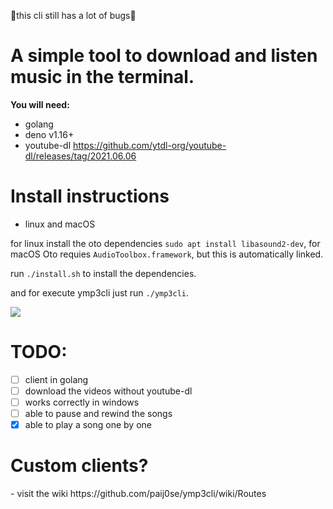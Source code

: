 🛑this cli still has a lot of bugs🛑

<h1>A simple tool to download and listen music in the terminal.</h1>


**You will need:**

- golang
- deno v1.16+
- youtube-dl https://github.com/ytdl-org/youtube-dl/releases/tag/2021.06.06

<h1>Install instructions</h1>

- linux and macOS

for linux install the oto dependencies ```sudo apt install libasound2-dev```,
for macOS Oto requies `AudioToolbox.framework`, but this is automatically linked.

run ```./install.sh``` to install the dependencies.

and for execute ymp3cli just run ```./ymp3cli```.

<img src="https://you-can.ml/monda/yessir.png">

<h1>TODO:</h1>

- [ ] client in golang
- [ ] download the videos without youtube-dl
- [ ] works correctly in windows
- [ ] able to pause and  rewind the songs
- [x] able to play a song one by one

<h1>Custom clients?</h1>
- visit the wiki https://github.com/paij0se/ymp3cli/wiki/Routes

